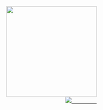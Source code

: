 <div id="header" align="right">
  <img src="https://user-images.githubusercontent.com/56035644/206460759-bcd3a7f2-8e2f-47cc-86ce-e5329e8810d6.png" width="240px">
</div>

  
<div id="header" align="right">
  <a href="https://www.linkedin.com/in/gabriel-viterbo/" target="_blank" >
    <img src="https://img.shields.io/badge/LinkedIn-blue?logo=linkedin&logoColor=white">
    &ensp;&ensp;&ensp;&ensp;&ensp;&ensp;&ensp;&ensp;&ensp;
  </a>
</div>

